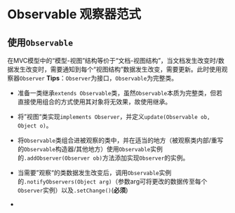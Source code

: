 # Observable 观察器范式

## 使用`Observable`
在MVC模型中的“模型-视图”结构等价于“文档-视图结构”，当文档发生改变时/数据发生改变时，需要通知到每个“视图结构”数据发生改变，需要更新。此时使用观察器`Observer`
**Tips**：`Observer`为接口，`Observable`为完整类。

- 准备一类继承`extends Observable`类，虽然`Observable`本质为完整类，但若直接使用组合的方式使用其对象将无效果，故使用继承。

- 将”视图“类实现`implements Observer`，并定义`update(Observable ob, Object o)`。

- 将`Observable`类组合进被观察的类中，并在适当的地方（被观察类内部/重写的`Observable`构造器/其他地方）使用`Observable`实例的`.addObserver(Observer ob)`方法添加实现`Observer`的实例。

- 当需要”观察“的类数据发生改变后，调用`Observable`实例的`.notifyObservers(Object arg)`（参数arg可将更改的数据传至每个`Observer`实例）以及`.setChange()`(**必须**)
- 